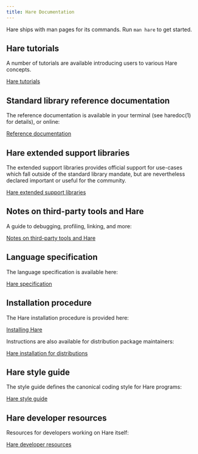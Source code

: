 ```yaml
---
title: Hare Documentation
---
```


Hare ships with man pages for its commands. Run `man hare` to get started.

## Hare tutorials

A number of tutorials are available introducing users to various Hare concepts.

<a href="/tutorial" class="tutorial-link">Hare tutorials</a>

## Standard library reference documentation

The reference documentation is available in your terminal (see haredoc(1) for
details), or online:

<a href="https://docs.harelang.org" class="tutorial-link">Reference documentation</a>

## Hare extended support libraries

The extended support libraries provides official support for use-cases which
fall outside of the standard library mandate, but are nevertheless declared
important or useful for the community.

<a href="/extended" class="tutorial-link">Hare extended support libraries</a>

## Notes on third-party tools and Hare

A guide to debugging, profiling, linking, and more:

<a href="/tools" class="tutorial-link">Notes on third-party tools and Hare</a>

## Language specification

The language specification is available here:

<a href="/specification" class="tutorial-link">Hare specification</a>

## Installation procedure

The Hare installation procedure is provided here:

<a href="/installation" class="tutorial-link">Installing Hare</a>

Instructions are also available for distribution package maintainers:

<a href="/distributions" class="tutorial-link">Hare installation for distributions</a>

## Hare style guide

The style guide defines the canonical coding style for Hare programs:

<a href="/style" class="tutorial-link">Hare style guide</a>

## Hare developer resources

Resources for developers working on Hare itself:

<a href="/developers" class="tutorial-link">Hare developer resources</a>
